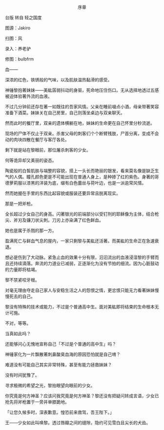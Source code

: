 <p align="center">序章</p>

台版 转自 轻之国度

图源：Jakiro

扫图：风

录入：养老驴

修图：bulbfrm

血——

深浓的红色，铁锈般的气味，以及肌肤温热黏滑的感受。

神锤黎抱著妹妹——美紘孱弱抖动的身驱，死命地压住伤口。无从选择地透过五感被迫体验著外流的血液。

不过几分钟前还存在著一如既往的吾家风情。父亲在睡前啜点小酒，母亲带著笑容准备下酒菜。妹妹关在自己房里，自己则落坐桌边与双亲聊天。

然而此时的餐厅里，双亲的遗体横躺在地，妹妹的生命更在自己怀里分秒流逝。

现场的尸体不仅止于双亲。杀害父母的刺客们个个断臂残肢，尸首分离，变成不会动的肉块四散在餐厅与客厅各处。

剩下就是站在黎眼前，那位屠杀刺客的少女。

何等诡异却又美丽的姿态。

陶瓷般的白皙肌肤与端整的容貌，搭上一头长而艳丽的银发，看来莫名像是缺乏生气的人偶。瞳孔颜色更是不可能出现在普通人身上，是种掺了红的紫色。身著的哥德萝莉服以漆黑的洋装为底，缀有白色蕾丝与荷叶边，也是一派逾常风情。

然而她握在手里的东西比起容貌或服装还要异常且脱离现实。

那是一把斧枪。

全长超过少女自己的身高。闪著银光的前端部分以受钉刑的耶稣像为主体，结合枪尖、斧刃及镰刀状尖刺。刀刃上亦染满了红色鲜血。

她也是属于杀戮的那一方。

盈满死亡与鲜血气息的屋内，一家只剩黎与美紘还活著。而美紘的生命正在急速衰退。

想必是伤到了大动脉。紧急止血的效果十分有限，汩汩流出的血液浸湿黎的手臂而且还持续滴落。奔流的力道业已减弱，正逐渐化为没有节拍的细流。因为心脏鼓动的力量即将枯竭。

黎不禁紧咬牙根。

对毫无理由夺走自己家人与安稳生活之人的怨恨之情，更忿恨只能无力看著妹妹慢慢死去的自己。

黎没有特殊的技术或能力，不过是个普通高中生。面对美紘即将结束的生命根本无计可施。

不对，等等。

当真如此吗？

还能够问心无愧地宣称自己「不过是个普通的高中生」吗？

神锤家化为一片飘散著刺鼻酸臭血海的原因恐怕就是自己唷？

难道没有可能自己其实非常特殊，甚至有能力拯救妹妹？

没有时间犹豫了。

寻求极微的希望之光，黎抬眼望向眼前的少女。

你究竟是何方神圣？应该问我究竟是何方神圣？黎还没有把疑问转成言语，少女已抢先将斧枪置于一旁并单膝跪地。

「让您久候多时，深表歉意。惶恐前来救驾，吾王陛下。」

王——少女如此叫唤黎。透过唇瓣之间的缝隙，隐约可见雪白且尖长的犬齿。

